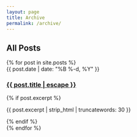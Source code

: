 ```yaml
---
layout: page
title: Archive
permalink: /archive/
---
```


## All Posts

<div class="archive-container">
{% for post in site.posts %}
<div class="archive-post">
<span class="archive-date">{{ post.date | date: "%B %-d, %Y" }}</span>
<h3><a href="{{ post.url | relative_url }}">{{ post.title | escape }}</a></h3>
{% if post.excerpt %}
<p class="archive-excerpt">{{ post.excerpt | strip_html | truncatewords: 30 }}</p>
{% endif %}
</div>
{% endfor %}
</div>